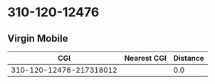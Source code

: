 # 310-120-12476
## Virgin Mobile


| CGI | Nearest CGI | Distance |
|-----|-------------|----------|
| 310-120-12476-217318012 |  | 0.0 |
